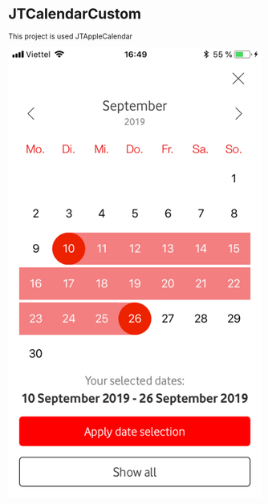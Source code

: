 # JTCalendarCustom
This project is used JTAppleCalendar

![alt text](https://github.com/lamkjbo/JTCalendarCustom/blob/master/Calendar_demo.jpeg)
